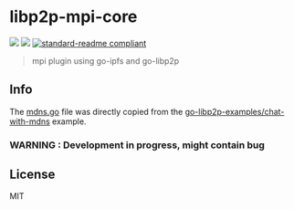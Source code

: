 # libp2p-mpi-core

[![](https://img.shields.io/badge/project-IPFS-blue.svg?style=flat-square)](https://ipfs.io/)
[![](https://img.shields.io/badge/freenode-%23ipfs-blue.svg?style=flat-square)](http://webchat.freenode.net/?channels=%23ipfs)
[![standard-readme compliant](https://img.shields.io/badge/standard--readme-OK-green.svg?style=flat-square)](https://github.com/RichardLitt/standard-readme)

> mpi plugin using go-ipfs and go-libp2p

## Info

The [mdns.go](./mdns.go) file was directly copied from the [go-libp2p-examples/chat-with-mdns](http://github.com/libp2p/go-libp2p-examples/tree/master/chat-with-mdns) example.

### WARNING : Development in progress, might contain bug

## License

MIT
